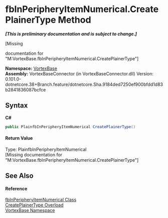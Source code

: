 # fbInPeripheryItemNumerical.CreatePlainerType Method 
 _**\[This is preliminary documentation and is subject to change.\]**_

\[Missing <summary> documentation for "M:VortexBase.fbInPeripheryItemNumerical.CreatePlainerType"\]

**Namespace:**&nbsp;<a href="N_VortexBase.md">VortexBase</a><br />**Assembly:**&nbsp;VortexBaseConnector (in VortexBaseConnector.dll) Version: 0.101.0-dotnetcore.38+Branch.feature/dotnetcore.Sha.9184ded7250ef900bfdd1d83b2841836087bcfce

## Syntax

**C#**<br />
``` C#
public PlainfbInPeripheryItemNumerical CreatePlainerType()
```


#### Return Value
Type: PlainfbInPeripheryItemNumerical<br />\[Missing <returns> documentation for "M:VortexBase.fbInPeripheryItemNumerical.CreatePlainerType"\]

## See Also


#### Reference
<a href="T_VortexBase_fbInPeripheryItemNumerical.md">fbInPeripheryItemNumerical Class</a><br /><a href="Overload_VortexBase_fbInPeripheryItemNumerical_CreatePlainerType.md">CreatePlainerType Overload</a><br /><a href="N_VortexBase.md">VortexBase Namespace</a><br />